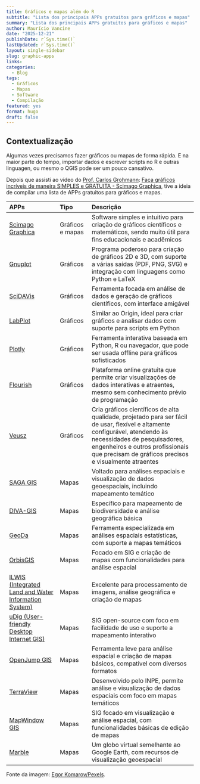 ```yaml
---
title: Gráficos e mapas além do R
subtitle: "Lista dos principais APPs gratuitos para gráficos e mapas"
summary: "Lista dos principais APPs gratuitos para gráficos e mapas"
author: Maurício Vancine
date: "2025-12-21"
publishDate: r`Sys.time()` 
lastUpdated: r`Sys.time()`
layout: single-sidebar
slug: graphic-apps
links:
categories:
  - Blog
tags:
  - Gráficos
  - Mapas
  - Software
  - Compilação
featured: yes
format: hugo
draft: false
---
```




## Contextualização

Algumas vezes precisamos fazer gráficos ou mapas de forma rápida. E na maior parte do tempo, importar dados e escrever scripts no R e outras linguagen, ou mesmo o QGIS pode ser um pouco cansativo.

Depois que assisti ao vídeo do [Prof. Carlos Grohmann](http://carlosgrohmann.com/gmaps/): [Faça gráficos incríveis de maneira SIMPLES e GRATUITA - Scimago Graphica](https://www.youtube.com/watch?v=PIlVCBUzIG8), tive a ideia de compilar uma lista de APPs gratuitos para gráficos e mapas.


|APPs                                                 |Tipo             |Descrição                                                                                                                                                                                                                                                  |
|:----------------------------------------------------|:----------------|:----------------------------------------------------------------------------------------------------------------------------------------------------------------------------------------------------------------------------------------------------------|
|[Scimago Graphica](https://www.graphica.app)         |Gráficos e mapas |Software simples e intuitivo para criação de gráficos científicos e matemáticos, sendo muito útil para fins educacionais e acadêmicos                                                                                                                      |
|[Gnuplot](http://www.gnuplot.info)                   |Gráficos         |Programa poderoso para criação de gráficos 2D e 3D, com suporte a várias saídas (PDF, PNG, SVG) e integração com linguagens como Python e LaTeX                                                                                                            |
|[SciDAVis](https://scidavis.sourceforge.net)         |Gráficos         |Ferramenta focada em análise de dados e geração de gráficos científicos, com interface amigável                                                                                                                                                            |
|[LabPlot](https://labplot.kde.org)                   |Gráficos         |Similar ao Origin, ideal para criar gráficos e analisar dados com suporte para scripts em Python                                                                                                                                                           |
|[Plotly](https://plotly.com)                         |Gráficos         |Ferramenta interativa baseada em Python, R ou navegador, que pode ser usada offline para gráficos sofisticados                                                                                                                                             |
|[Flourish](https://app.flourish.studio/projects)     |Gráficos         |Plataforma online gratuita que permite criar visualizações de dados interativas e atraentes, mesmo sem conhecimento prévio de programação                                                                                                                  |
|[Veusz](https://veusz.github.io)                     |Gráficos         |Cria gráficos científicos de alta qualidade, projetado para ser fácil de usar, flexível e altamente configurável, atendendo às necessidades de pesquisadores, engenheiros e outros profissionais que precisam de gráficos precisos e visualmente atraentes |
|[SAGA GIS](https://saga-gis.sourceforge.io/)         |Mapas            |Voltado para análises espaciais e visualização de dados geoespaciais, incluindo mapeamento temático                                                                                                                                                        |
|[DIVA-GIS](https://diva-gis.org/)                    |Mapas            |Específico para mapeamento de biodiversidade e análise geográfica básica                                                                                                                                                                                   |
|[GeoDa](https://geodacenter.github.io/)              |Mapas            |Ferramenta especializada em análises espaciais estatísticas, com suporte a mapas temáticos                                                                                                                                                                 |
|[OrbisGIS](https://orbisgis.org/)                    |Mapas            |Focado em SIG e criação de mapas com funcionalidades para análise espacial                                                                                                                                                                                 |
|[ILWIS (Integrated Land and Water Information System)](https://www.itc.nl/ilwis/)|Mapas            |Excelente para processamento de imagens, análise geográfica e criação de mapas                                                                                                                                                                             |
|[uDig (User-friendly Desktop Internet GIS)](http://udig.refractions.net/)|Mapas            |SIG open-source com foco em facilidade de uso e suporte a mapeamento interativo                                                                                                                                                                            |
|[OpenJump GIS](https://veusz.github.io)              |Mapas            |Ferramenta leve para análise espacial e criação de mapas básicos, compatível com diversos formatos                                                                                                                                                         |
|[TerraView](http://www.obt.inpe.br/OBT/assuntos/projetos/terralib-terraview)|Mapas            |Desenvolvido pelo INPE, permite análise e visualização de dados espaciais com foco em mapas temáticos                                                                                                                                                      |
|[MapWindow GIS](https://www.mapwindow.org/)          |Mapas            |SIG focado em visualização e análise espacial, com funcionalidades básicas de edição de mapas                                                                                                                                                              |
|[Marble](https://marble.kde.org/)                    |Mapas            |Um globo virtual semelhante ao Google Earth, com recursos de visualização geoespacial                                                                                                                                                                      |

Fonte da imagem: [Egor Komarov/Pexels](https://www.pexels.com/pt-br/foto/tecnologia-comprimido-tablet-musica-13003485/).

